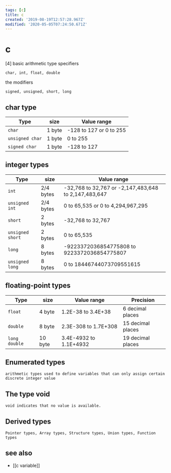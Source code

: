 ```yaml
---
tags: [c]
title: c
created: '2019-08-19T12:57:28.967Z'
modified: '2020-05-05T07:24:50.671Z'
---
```


# c

[4] basic arithmetic type specifiers 
  
    char, int, float, double
    
the modifiers 

    signed, unsigned, short, long
    

## char type
| Type            |	size      |	Value range                                           |
|--               |--         |--                                                     |
| `char`          |	1 byte 	  | -128 to 127 or 0 to 255                               |
| `unsigned char` |	1 byte 	  | 0 to 255                                              |
| `signed char`   |	1 byte 	  | -128 to 127                                           |

## integer types
| Type            |	size      |	Value range                                           |
|--               |--         |--                                                     |
| `int`           |	2/4 bytes | -32,768 to 32,767 or -2,147,483,648 to 2,147,483,647  |
| `unsigned int`  |	2/4 bytes | 0 to 65,535 or 0 to 4,294,967,295                     |
| `short`         |	2 bytes   | -32,768 to 32,767                                     |
| `unsigned short`|	2 bytes   | 0 to 65,535                                           |
| `long`          |	8 bytes   | -9223372036854775808 to 9223372036854775807           |
| `unsigned long` |	8 bytes   | 0 to 18446744073709551615                             |


## floating-point types
|Type           | size    |	Value range           |	Precision         |
|--             |--       |--                     |--                 |
| `float`       |	4 byte  |	1.2E-38 to 3.4E+38    |	6 decimal places  |
| `double`      |	8 byte  |	2.3E-308 to 1.7E+308  |	15 decimal places |
| `long double` |	10 byte |	3.4E-4932 to 1.1E+4932|	19 decimal places |


## Enumerated types

    arithmetic types used to define variables that can only assign certain discrete integer value

## The type void

    void indicates that no value is available.

## Derived types

    Pointer types, Array types, Structure types, Union types, Function types

## see also
- [[c variable]]
